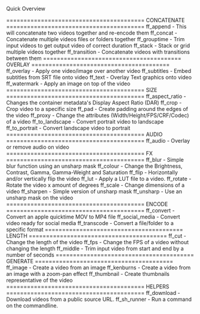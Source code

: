 Quick Overview

========================================  CONCATENATE ========================================
ff_append - This will concatenate two videos together and re-encode them
ff_concat - Concatenate multiple videos files or folders together
ff_grouptime - Trim input videos to get output video of correct duration
ff_stack - Stack or grid multiple videos together
ff_transition - Concatenate videos with transitions between them
========================================  OVERLAY ========================================
ff_overlay - Apply one video/image over another video
ff_subtitles - Embed subtitles from SRT file onto video
ff_text - Overlay Text graphics onto video
ff_watermark - Apply an image on top of the video
========================================  SIZE ========================================
ff_aspect_ratio - Changes the container metadata's Display Aspect Ratio (DAR)
ff_crop - Crop video to a specific size
ff_pad - Create padding around the edges of the video
ff_proxy - Change the attributes (Width/Height/FPS/CRF/Codec) of a video
ff_to_landscape - Convert portrait video to landscape
ff_to_portrait - Convert landscape video to portrait
========================================  AUDIO ========================================
ff_audio - Overlay or remove audio on video
========================================  FX ========================================
ff_blur - Simple blur function using an unsharp mask
ff_colour - Change the Brightness, Contrast, Gamma, Gamma-Weight and Saturation
ff_flip - Horizontally and/or vertically flip the video
ff_lut - Apply a LUT file to a video.
ff_rotate - Rotate the video x amount of degrees
ff_scale - Change dimensions of a video
ff_sharpen - Simple version of unsharp mask
ff_unsharp - Use an unsharp mask on the video
========================================  ENCODE ========================================
ff_convert - Convert an apple quicktime MOV to MP4 file
ff_social_media - Convert video ready for social media
ff_transcode - Convert a file/folder to a specific format
========================================  LENGTH ========================================
ff_cut - Change the length of the video
ff_fps - Change the FPS of a video without changing the length
ff_middle - Trim input video from start and end by a number of seconds
========================================  GENERATE ========================================
ff_image - Create a video from an image
ff_kenburns - Create a video from an image with a zoom-pan effect
ff_thumbnail - Create thumbnails representative of the video
========================================  HELPERS ========================================
ff_download - Download videos from a public source URL.
ff_sh_runner - Run a command on the commandline.